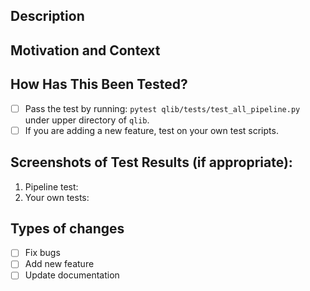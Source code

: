 <!--- Thank you for submitting a Pull Request! In order to make our work smoother. -->
<!--- please make sure your Pull Request meets the following requirements: -->
<!---   1. Provide a general summary of your changes in the Title above; -->
<!---   2. Add appropriate prefixes to titles, such as `build:`, `chore:`, `ci:`, `docs:`, `feat:`, `fix:`, `perf:`, `refactor:`, `revert:`, `style:`, `test:`(Ref: https://www.conventionalcommits.org/). -->
<!--- Category: -->
<!--- Patch Updates: `fix:` -->
<!---   Example: fix(auth): correct login validation issue -->
<!--- minor update (introduces new functionality): `feat` -->
<!---   Example: feature(parser): add ability to parse arrays -->
<!--- major update(destructive update): Include BREAKING CHANGE in the commit message footer, or add `! ` in the commit footer to indicate that there is a destructive update. -->
<!---   Example: feat(auth)! : remove support for old authentication method -->
<!--- Other updates: `build:`, `chore:`, `ci:`, `docs:`, `perf:`, `refactor:`, `revert:`, `style:`, `test:`. -->

<!--- Provide a general summary of your changes in the Title above -->

## Description
<!--- Describe your changes in detail -->

## Motivation and Context
<!--- Are there any related issues? If so, please put the link here. -->
<!--- Why is this change required? What problem does it solve? -->

## How Has This Been Tested?
<!---  Put an `x` in all the boxes that apply: --->
- [ ] Pass the test by running: `pytest qlib/tests/test_all_pipeline.py` under upper directory of `qlib`.
- [ ] If you are adding a new feature, test on your own test scripts.

<!--- **ATTENTION**: If you are adding a new feature, please make sure your codes are **correctly tested**. If our test scripts do not cover your cases, please provide your own test scripts under the `tests` folder and test them. More information about test scripts can be found [here](https://docs.python.org/3/library/unittest.html#basic-example), or you could refer to those we provide under the `tests` folder. -->

## Screenshots of Test Results (if appropriate):
1. Pipeline test:
2. Your own tests:

## Types of changes
<!--- What types of changes does your code introduce? Put an `x` in all the boxes that apply: -->
- [ ] Fix bugs
- [ ] Add new feature
- [ ] Update documentation
